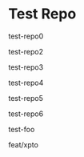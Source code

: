 # Test Repo

test-repo0

test-repo2

test-repo3

test-repo4

test-repo5

test-repo6

test-foo

feat/xpto